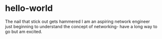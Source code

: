# hello-world
The nail that stick out gets hammered
I am an aspiring network engineer just beginning to understand the concept of networking- have a long way to go but am excited.

